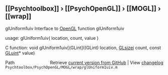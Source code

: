 ## [[Psychtoolbox]] &#8250; [[PsychOpenGL]] &#8250; [[MOGL]] &#8250; [[wrap]]

glUniform1uiv  Interface to [OpenGL](OpenGL) function glUniform1uiv  
  
usage:  glUniform1uiv( location, count, value )  
  
C function:  void glUniform1uiv[(GLint]((GLint) location, [GLsizei](GLsizei) count, const [GLuint](GLuint)\* value)  




<div class="code_header" style="text-align:right;">
  <span style="float:left;">Path&nbsp;&nbsp;</span> <span class="counter">Retrieve <a href=
  "https://raw.github.com/Psychtoolbox-3/Psychtoolbox-3/beta/Psychtoolbox/PsychOpenGL/MOGL/wrap/glUniform1uiv.m">current version from GitHub</a> | View <a href=
  "https://github.com/Psychtoolbox-3/Psychtoolbox-3/commits/beta/Psychtoolbox/PsychOpenGL/MOGL/wrap/glUniform1uiv.m">changelog</a></span>
</div>
<div class="code">
  <code>Psychtoolbox/PsychOpenGL/MOGL/wrap/glUniform1uiv.m</code>
</div>

